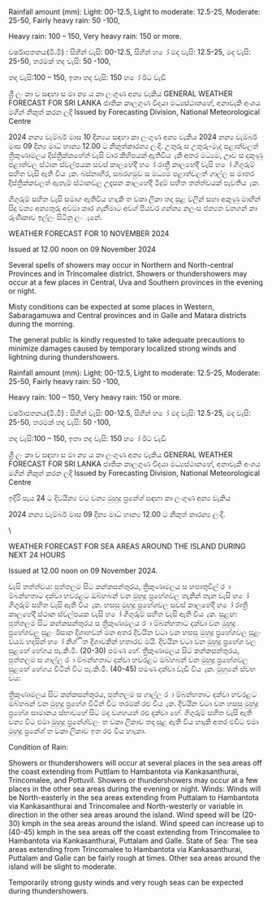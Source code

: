 Rainfall amount (mm): Light: 00-12.5, Light to moderate: 12.5-25, Moderate: 25-50, Fairly heavy rain: 50 -100,

Heavy rain: 100 – 150, Very heavy rain: 150 or more.

වර්ෂාපතනය(මි.මී) : සිහින් වැසි: 00-12.5, සිහින් හ ෝ මද වැසි: 12.5-25, මද වැසි: 25-50, තරමක් තද වැසි: 50 -100,

තද වැසි:100 – 150, ඉතා තද වැසි: 150 හ ෝ ඊට වැඩි

ශ්‍රී ලං කා ව සඳහා ස මා න්‍ය ය කා ලංගුණ අන්‍ය වැකිය GENERAL WEATHER FORECAST FOR SRI LANKA ජාතික කාලගුණ විදයා මධ්‍යස්ථානහේ, අනාවැකි අංශය මගින් නිකුත් කරන ලදි Issued by Forecasting Division, National Meteorological Centre

2024 නන්‍ය වැම්බර් මාස 10 දින්‍යය සඳහා කා ලංගුණ අන්‍ය වැකිය 2024 නන්‍ය වැම්බර් මාස 09 දින්‍ය මාධ්‍ හාන්‍ය 12.00 ට නිකුත්කාරන්‍ය ලංදි. උතුරු ස උතුරු-මැද පළාත්වලත් ත්‍රිකුණාමලය දිස්ත්‍රික්කහේත් වැසි වාර කිහිපයක් ඇතිවිය ැකි අතර මධ්‍යම, ඌව ස දකුණු පළාත්වල ස්ථාන ස්වල්පයක සවස් කාලහේදී හ ෝ රාත්‍රී කාලහේදී වැසි හ ෝ ගිගුරුම් සහිත වැසි ඇති විය ැක. බස්නාහිර, සබරගමුව ස මධ්‍යම පළාත්වලත් ගාල්ල ස මාතර දිස්ත්‍රික්කවලත් ඇතැම් ස්ථානවල උදෑසන කාලහේදී මීදුම් සහිත තත්ත්වයක් පැවතිය ැක.

ගිගුරුම් සහිත වැසි සමාග ඇතිවිය හාැකි ත වකා ලිකා තද සුළ වලින් සහා අකුණු මාඟින් සිදු වන්‍ය අන්‍යතුරු අවමා කාර ගැනීමාට අවශ්‍ පියවර ගන්න්‍ය නලංස ජන්‍යත වනගන් කා රුණිකාව ඉල්ලං සිටිනු ලංැනේ.

WEATHER FORECAST FOR 10 NOVEMBER 2024

Issued at 12.00 noon on 09 November 2024

Several spells of showers may occur in Northern and North-central Provinces and in Trincomalee district. Showers or thundershowers may occur at a few places in Central, Uva and Southern provinces in the evening or night.

Misty conditions can be expected at some places in Western, Sabaragamuwa and Central provinces and in Galle and Matara districts during the morning.

The general public is kindly requested to take adequate precautions to minimize damages caused by temporary localized strong winds and lightning during thundershowers.

Rainfall amount (mm): Light: 00-12.5, Light to moderate: 12.5-25, Moderate: 25-50, Fairly heavy rain: 50 -100,

Heavy rain: 100 – 150, Very heavy rain: 150 or more.

වර්ෂාපතනය(මි.මී) : සිහින් වැසි: 00-12.5, සිහින් හ ෝ මද වැසි: 12.5-25, මද වැසි: 25-50, තරමක් තද වැසි: 50 -100,

තද වැසි:100 – 150, ඉතා තද වැසි: 150 හ ෝ ඊට වැඩි

ශ්‍රී ලං කා ව සඳහා ස මා න්‍ය ය කා ලංගුණ අන්‍ය වැකිය GENERAL WEATHER FORECAST FOR SRI LANKA ජාතික කාලගුණ විදයා මධ්‍යස්ථානහේ, අනාවැකි අංශය මගින් නිකුත් කරන ලදි Issued by Forecasting Division, National Meteorological Centre

ඉදිරි පැය 24 ට දිවයින්‍ය වට වන්‍ය මුහුදු ප්‍රනේශ්‍ සඳහා කා ලංගුණ අන්‍ය වැකිය

2024 නන්‍ය වැම්බර් මාස 09 දින්‍ය මාධ්‍ හාන්‍ය 12.00 ට නිකුත් කාරන්‍ය ලංදි.

\

WEATHER FORECAST FOR SEA AREAS AROUND THE ISLAND DURING NEXT 24 HOURS

Issued at 12.00 noon on 09 November 2024.

වැසි තත්ත්වය: පුත්තලම සිට කන්කසන්තුරය, ත්‍රිකුණාමලය ස හපාතුවිල් ර ා ම්බන්හතාට දක්වා හවරළට ඔබ්හබන් වන මුහුදු ප්‍රහේශවල තැනින් තැන වැසි හ ෝ ගිගුරුම් සහිත වැසි ඇති විය ැක. හසසු මුහුදු ප්‍රහේශවල සවස් කාලහේදී හ ෝ රාත්‍රී කාලහේදී ස්ථාන ස්වල්පයක වැසි හ ෝ ගිගුරුම් සහිත වැසි ඇති විය ැක. සුළඟ: පුත්තලම සිට කන්කසන්තුරය ස ත්‍රිකුණාමලය ර ා ම්බන්හතාට දක්වා වන මුහුදු ප්‍රහේශවල සුළං ඊසාන දිශාහවන් මන අතර දිවයින වටා වන හසසු මුහුදු ප්‍රහේශවල සුළං වයඹ හදසින් හ ෝ නිශ්ිත දිශාවකින් හතාරව මයි. දිවයින වටා වන මුහුදු ප්‍රහේශ වල සුළහේ හේගය පැ.කි.මී. (20-30) පමණ හේ. ත්‍රිකුණාමලය සිට කන්කසන්තුරය, පුත්තලම ස ගාල්ල ර ා ම්බන්හතාට දක්වා හවරළට ඔබ්හබන් වන මුහුදු ප්‍රහේශවල සුළහේ හේගය විටින් විට පැ.කි.මී. (40-45) පමණ දක්වා වැඩි විය ැක. මුහුනේ ස්වභ වය:

ත්‍රිකුණාමලය සිට කන්කසන්තුරය, පුත්තලම ස ගාල්ල ර ා ම්බන්හතාට දක්වා හවරළට ඔබ්හබන් වන මුහුදු ප්‍රහේශ විටින් විට තරමක් රළු විය ැක. දිවයින වටා වන හසසු මුහුදු ප්‍රහේශ සාමානය ස්භාවහේ සිට මද වශහයන් රළු දක්වා හේ. ගිගුරුම් සහිත වැසි ඇති වන්‍ය විට එමා මුහුදු ප්‍රනේශ්‍වලං ත වකා ලිකාව තද සුළ ඇති විය හාැකි අතර එවිට එමා මුහුදු ප්‍රනේශ්‍ ත වකා ලිකාව ඉත රළු විය හාැකා.

Condition of Rain:

Showers or thundershowers will occur at several places in the sea areas off the coast extending from Puttlam to Hambantota via Kankasanthurai, Trincomalee, and Pottuvil. Showers or thundershowers may occur at a few places in the other sea areas during the evening or night. Winds: Winds will be North-easterly in the sea areas extending from Puttalam to Hambantota via Kankasanthurai and Trincomalee and North-westerly or variable in direction in the other sea areas around the island. Wind speed will be (20-30) kmph in the sea areas around the island. Wind speed can increase up to (40-45) kmph in the sea areas off the coast extending from Trincomalee to Hambantota via Kankasanthurai, Puttalam and Galle. State of Sea: The sea areas extending from Trincomalee to Hambantota via Kankasanthurai, Puttalam and Galle can be fairly rough at times. Other sea areas around the island will be slight to moderate.

Temporarily strong gusty winds and very rough seas can be expected during thundershowers.